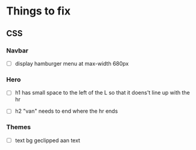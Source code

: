 # Things to fix

## CSS

### Navbar 
- [ ] display hamburger menu at max-width 680px

### Hero
 - [ ] h1 has small space to the left of the L so that it doens't line up with the hr
 - [ ] h2 "van" needs to end where the hr ends


### Themes
 - [ ] text bg geclipped aan text